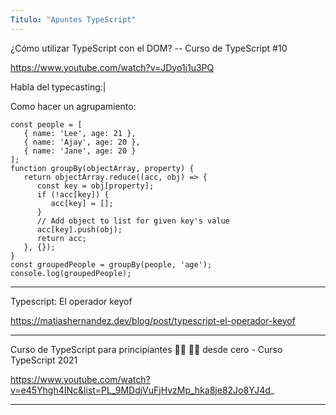 ```yaml
---
Titulo: "Apuntes TypeScript"
---
```


¿Cómo utilizar TypeScript con el DOM? -- Curso de TypeScript #10

https://www.youtube.com/watch?v=JDyo1j1u3PQ

Habla del typecasting:|


Como hacer un agrupamiento:
~~~
const people = [
   { name: 'Lee', age: 21 },
   { name: 'Ajay', age: 20 },
   { name: 'Jane', age: 20 }
];
function groupBy(objectArray, property) {
   return objectArray.reduce((acc, obj) => {
      const key = obj[property];
      if (!acc[key]) {
         acc[key] = [];
      }
      // Add object to list for given key's value
      acc[key].push(obj);
      return acc;
   }, {});
}
const groupedPeople = groupBy(people, 'age');
console.log(groupedPeople);
~~~

___

Typescript: El operador keyof

https://matiashernandez.dev/blog/post/typescript-el-operador-keyof


___

Curso de TypeScript para principiantes 👨‍💻 👩‍💻 desde cero - Curso TypeScript 2021

https://www.youtube.com/watch?v=e45Yhgh4INc&list=PL_9MDdjVuFjHvzMp_hka8je82Jo8YJ4d_



___


